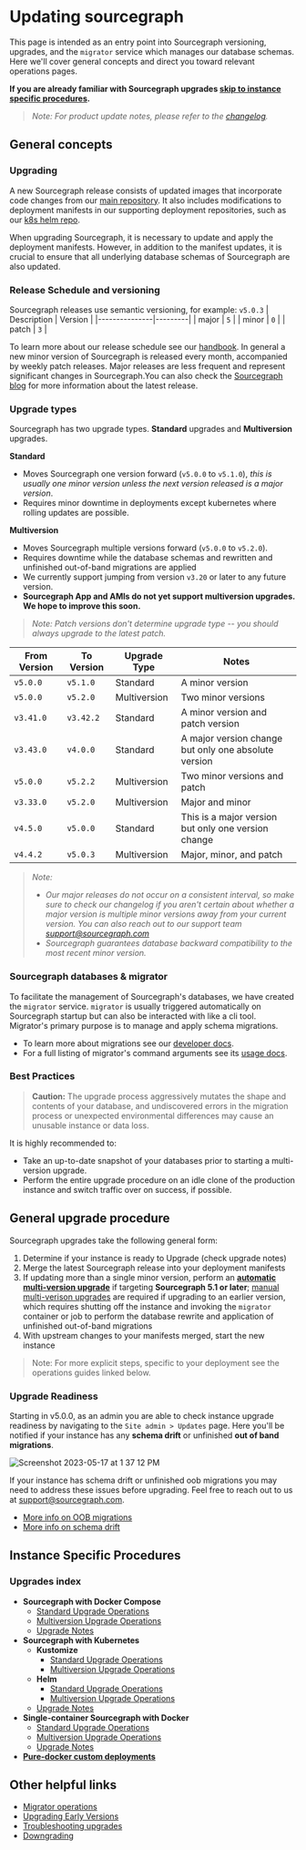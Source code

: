 # Updating sourcegraph

This page is intended as an entry point into Sourcegraph versioning, upgrades, and the `migrator` service which manages our database schemas. Here we'll cover general concepts and direct you toward relevant operations pages.

**If you are already familiar with Sourcegraph upgrades [skip to instance specific procedures](#instance-specific-procedures).**

> *Note: For product update notes, please refer to the [changelog](../../CHANGELOG.md).*

## General concepts

### Upgrading

A new Sourcegraph release consists of updated images that incorporate code changes from our [main repository](https://github.com/sourcegraph/sourcegraph). It also includes modifications to deployment manifests in our supporting deployment repositories, such as our [k8s helm repo](https://github.com/sourcegraph/deploy-sourcegraph-helm). 

When upgrading Sourcegraph, it is necessary to update and apply the deployment manifests. However, in addition to the manifest updates, it is crucial to ensure that all underlying database schemas of Sourcegraph are also updated.

### Release Schedule and versioning
Sourcegraph releases use semantic versioning, for example: `v5.0.3`
| Description   | Version |
|---------------|---------|
| major         | `5`     |
| minor         | `0`     |
| patch         | `3`     |

To learn more about our release schedule see our [handbook](https://handbook.sourcegraph.com/departments/engineering/dev/process/releases/#sourcegraph-releases). In general a new minor version of Sourcegraph is released every month, accompanied by weekly patch releases. Major releases are less frequent and represent significant changes in Sourcegraph.You can also check the [Sourcegraph blog](https://about.sourcegraph.com/blog) for more information about the latest release.

### Upgrade types

Sourcegraph has two upgrade types. **Standard** upgrades and **Multiversion** upgrades.

**Standard** 
- Moves Sourcegraph one version forward (`v5.0.0` to `v5.1.0`), *this is usually one minor version unless the next version released is a major version*.
- Requires minor downtime in deployments except kubernetes where rolling updates are possible.

**Multiversion**
- Moves Sourcegraph multiple versions forward (`v5.0.0` to `v5.2.0`).
- Requires downtime while the database schemas and rewritten and unfinished out-of-band migrations are applied
- We currently support jumping from version `v3.20` or later to any future version.
- **Sourcegraph App and AMIs do not yet support multiversion upgrades. We hope to improve this soon.**

> *Note: Patch versions don't determine upgrade type -- you should always upgrade to the latest patch.*

| From Version | To Version | Upgrade Type | Notes                                |
|--------------|------------|--------------|--------------------------------------|
| `v5.0.0`     | `v5.1.0`   | Standard     | A minor version                       |
| `v5.0.0`     | `v5.2.0`   | Multiversion  | Two minor versions                    |
| `v3.41.0`    | `v3.42.2`  | Standard     | A minor version and patch version     |
| `v3.43.0`    | `v4.0.0`   | Standard     | A major version change but only one absolute version |
| `v5.0.0`     | `v5.2.2`   | Multiversion  | Two minor versions and patch          |
| `v3.33.0`    | `v5.2.0`   | Multiversion  | Major and minor                       |
| `v4.5.0`     | `v5.0.0`   | Standard     | This is a major version but only one version change |
| `v4.4.2`     | `v5.0.3`   | Multiversion  | Major, minor, and patch               |

> *Note:*
> - *Our major releases do not occur on a consistent interval, so make sure to check our changelog if you aren't certain about whether a major version is multiple minor versions away from your current version. You can also reach out to our support team [support@sourcegraph.com](mailto:support@sourcegraph.com)*
> - *Sourcegraph guarantees database backward compatibility to the most recent minor version.*

### Sourcegraph databases & migrator

To facilitate the management of Sourcegraph's databases, we have created the `migrator` service. `migrator` is usually triggered automatically on Sourcegraph startup but can also be interacted with like a cli tool. Migrator's primary purpose is to manage and apply schema migrations. 
- To learn more about migrations see our [developer docs](https://docs.sourcegraph.com/dev/background-information/sql/migrations_overview). 
- For a full listing of migrator's command arguments see its [usage docs](./migrator/migrator-operations.md).

### Best Practices
> **Caution:** The upgrade process aggressively mutates the shape and contents of your database, and undiscovered errors in the migration process or unexpected environmental differences may cause an unusable instance or data loss.

It is highly recommended to:
- Take an up-to-date snapshot of your databases prior to starting a multi-version upgrade. 
- Perform the entire upgrade procedure on an idle clone of the production instance and switch traffic over on success, if possible.

## General upgrade procedure

Sourcegraph upgrades take the following general form:
1. Determine if your instance is ready to Upgrade (check upgrade notes)
2. Merge the latest Sourcegraph release into your deployment manifests
3. If updating more than a single minor version, perform an [**automatic multi-version upgrade**](./automatic.md) if targeting **Sourcegraph 5.1 or later**; [manual multi-verison upgrades](./migrator/migrator-operations.md) are required if upgrading to an earlier version, which requires shutting off the instance and invoking the `migrator` container or job to perform the database rewrite and application of unfinished out-of-band migrations
4. With upstream changes to your manifests merged, start the new instance

> Note: For more explicit steps, specific to your deployment see the operations guides linked below.

### Upgrade Readiness

Starting in v5.0.0, as an admin you are able to check instance upgrade readiness by navigating to the `Site admin > Updates` page. Here you'll be notified if your instance has any **schema drift** or unfinished **out of band migrations**.

![Screenshot 2023-05-17 at 1 37 12 PM](https://github.com/sourcegraph/sourcegraph/assets/13024338/185fc3e8-0706-4a23-b9fe-e262f9a9e4b3)

If your instance has schema drift or unfinished oob migrations you may need to address these issues before upgrading. Feel free to reach out to us at [support@sourcegraph.com](emailto:support@sourcegraph.com).

- [More info on OOB migrations](https://docs.sourcegraph.com/dev/background-information/sql/migrations_overview#out-of-band-migrations)
- [More info on schema drift](https://docs.sourcegraph.com/admin/how-to/schema-drift)

## Instance Specific Procedures

### Upgrades index
- **Sourcegraph with Docker Compose**
  - [Standard Upgrade Operations](../deploy/docker-compose/upgrade.md#standard-upgrades)
  - [Multiversion Upgrade Operations](../deploy/docker-compose/upgrade.md#multi-version-upgrades)
  - [Upgrade Notes](docker_compose.md)
- **Sourcegraph with Kubernetes**
  - **Kustomize**
    - [Standard Upgrade Operations](../deploy/kubernetes/upgrade.md#standard-upgrades)
    - [Multiversion Upgrade Operations](../deploy/kubernetes/upgrade.md#multi-version-upgrades)
  - **Helm**
    - [Standard Upgrade Operations](../deploy/kubernetes/helm.md#standard-upgrades)
    - [Multiversion Upgrade Operations](../deploy/kubernetes/helm.md#multi-version-upgrades)
  - [Upgrade Notes](kubernetes.md)
- **Single-container Sourcegraph with Docker**
  - [Standard Upgrade Operations](../deploy/docker-single-container/index.md#standard-upgrades)
  - [Multiversion Upgrade Operations](../deploy/docker-single-container/index.md#multi-version-upgrades)
  - [Upgrade Notes](server.md)
- [**Pure-docker custom deployments**](pure_docker.md)

## Other helpful links
- [Migrator operations](./migrator/migrator-operations.md)
- [Upgrading Early Versions](./migrator/upgrading-early-versions.md)
- [Troubleshooting upgrades](./migrator/troubleshooting-upgrades.md)
- [Downgrading](./migrator/downgrading.md)

